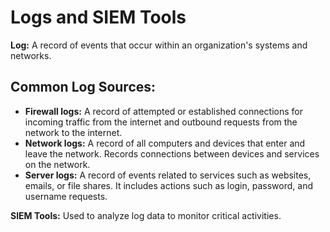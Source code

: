 # Logs and SIEM Tools

**Log:** A record of events that occur within an organization's systems and networks.

## Common Log Sources:
- **Firewall logs:** A record of attempted or established connections for incoming traffic from the internet and outbound requests from the network to the internet.
- **Network logs:** A record of all computers and devices that enter and leave the network. Records connections between devices and services on the network.
- **Server logs:** A record of events related to services such as websites, emails, or file shares. It includes actions such as login, password, and username requests.

**SIEM Tools:** Used to analyze log data to monitor critical activities.
